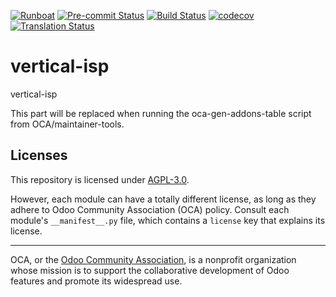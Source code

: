 
[![Runboat](https://img.shields.io/badge/runboat-Try%20me-875A7B.png)](https://runboat.odoo-community.org/builds?repo=OCA/vertical-isp&target_branch=18.0)
[![Pre-commit Status](https://github.com/OCA/vertical-isp/actions/workflows/pre-commit.yml/badge.svg?branch=18.0)](https://github.com/OCA/vertical-isp/actions/workflows/pre-commit.yml?query=branch%3A18.0)
[![Build Status](https://github.com/OCA/vertical-isp/actions/workflows/test.yml/badge.svg?branch=18.0)](https://github.com/OCA/vertical-isp/actions/workflows/test.yml?query=branch%3A18.0)
[![codecov](https://codecov.io/gh/OCA/vertical-isp/branch/18.0/graph/badge.svg)](https://codecov.io/gh/OCA/vertical-isp)
[![Translation Status](https://translation.odoo-community.org/widgets/vertical-isp-18-0/-/svg-badge.svg)](https://translation.odoo-community.org/engage/vertical-isp-18-0/?utm_source=widget)

<!-- /!\ do not modify above this line -->

# vertical-isp

vertical-isp

<!-- /!\ do not modify below this line -->

<!-- prettier-ignore-start -->

[//]: # (addons)

This part will be replaced when running the oca-gen-addons-table script from OCA/maintainer-tools.

[//]: # (end addons)

<!-- prettier-ignore-end -->

## Licenses

This repository is licensed under [AGPL-3.0](LICENSE).

However, each module can have a totally different license, as long as they adhere to Odoo Community Association (OCA)
policy. Consult each module's `__manifest__.py` file, which contains a `license` key
that explains its license.

----
OCA, or the [Odoo Community Association](http://odoo-community.org/), is a nonprofit
organization whose mission is to support the collaborative development of Odoo features
and promote its widespread use.
